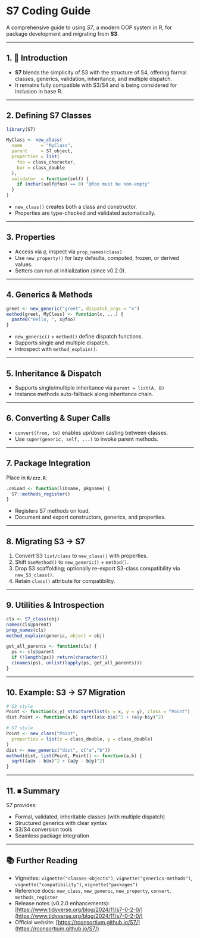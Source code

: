 # S7 Coding Guide

A comprehensive guide to using *S7*, a modern OOP system in R, for package development and migrating from **S3**.

---

## 1. 🚀 Introduction

* **S7** blends the simplicity of S3 with the structure of S4, offering formal classes, generics, validation, inheritance, and multiple dispatch.
* It remains fully compatible with S3/S4 and is being considered for inclusion in base R.

---

## 2. Defining S7 Classes

```r
library(S7)

MyClass <- new_class(
  name       = "MyClass",
  parent     = S7_object,
  properties = list(
    foo = class_character,
    bar = class_double
  ),
  validator  = function(self) {
    if (nchar(self@foo) == 0) "@foo must be non-empty"
  }
)
```

* `new_class()` creates both a class and constructor.
* Properties are type-checked and validated automatically.

---

## 3. Properties

* Access via `@`, inspect via `prop_names(class)`
* Use `new_property()` for lazy defaults, computed, frozen, or derived values.
* Setters can run at initialization (since v0.2.0).

---

## 4. Generics & Methods

```r
greet <- new_generic("greet", dispatch_args = "x")
method(greet, MyClass) <- function(x, ...) {
  paste0("Hello, ", x@foo)
}
```

* `new_generic()` + `method()` define dispatch functions.
* Supports single and multiple dispatch.
* Introspect with `method_explain()`.

---

## 5. Inheritance & Dispatch

* Supports single/multiple inheritance via `parent = list(A, B)`
* Instance methods auto-fallback along inheritance chain.

---

## 6. Converting & Super Calls

* `convert(from, to)` enables up/down casting between classes.
* Use `super(generic, self, ...)` to invoke parent methods.

---

## 7. Package Integration

Place in **`R/zzz.R`**:

```r
.onLoad <- function(libname, pkgname) {
  S7::methods_register()
}
```

* Registers S7 methods on load.
* Document and export constructors, generics, and properties.

---

## 8. Migrating S3 → S7

1. Convert S3 `list/class` to `new_class()` with properties.
2. Shift `UseMethod()` to `new_generic()` + `method()`.
3. Drop S3 scaffolding; optionally re-export S3-class compatibility via `new_S3_class()`.
4. Retain `class()` attribute for compatibility.

---

## 9. Utilities & Introspection

```r
cls <- S7_class(obj)
names(cls@parent)
prop_names(cls)
method_explain(generic, object = obj)

get_all_parents <- function(cls) {
  ps <- cls@parent
  if (!length(ps)) return(character())
  c(names(ps), unlist(lapply(ps, get_all_parents)))
}
```

---

## 10. Example: S3 → S7 Migration

```r
# S3 style
Point <- function(x,y) structure(list(x = x, y = y), class = "Point")
dist.Point <- function(a,b) sqrt((a$x-b$x)^2 + (a$y-b$y)^2)

# S7 style
Point <- new_class("Point",
  properties = list(x = class_double, y = class_double)
)
dist <- new_generic("dist", c("a","b"))
method(dist, list(Point, Point)) <- function(a,b) {
  sqrt((a@x - b@x)^2 + (a@y - b@y)^2)
}
```

---

## 11. ⏹ Summary

S7 provides:

* Formal, validated, inheritable classes (with multiple dispatch)
* Structured generics with clear syntax
* S3/S4 conversion tools
* Seamless package integration

---

## 📚 Further Reading

* Vignettes: `vignette("classes-objects")`, `vignette("generics-methods")`, `vignette("compatibility")`, `vignette("packages")`
* Reference docs: `new_class`, `new_generic`, `new_property`, `convert`, `methods_register`
* Release notes (v0.2.0 enhancements): [https://www.tidyverse.org/blog/2024/11/s7-0-2-0/](https://www.tidyverse.org/blog/2024/11/s7-0-2-0/)
* Official website: [https://rconsortium.github.io/S7/](https://rconsortium.github.io/S7/)
